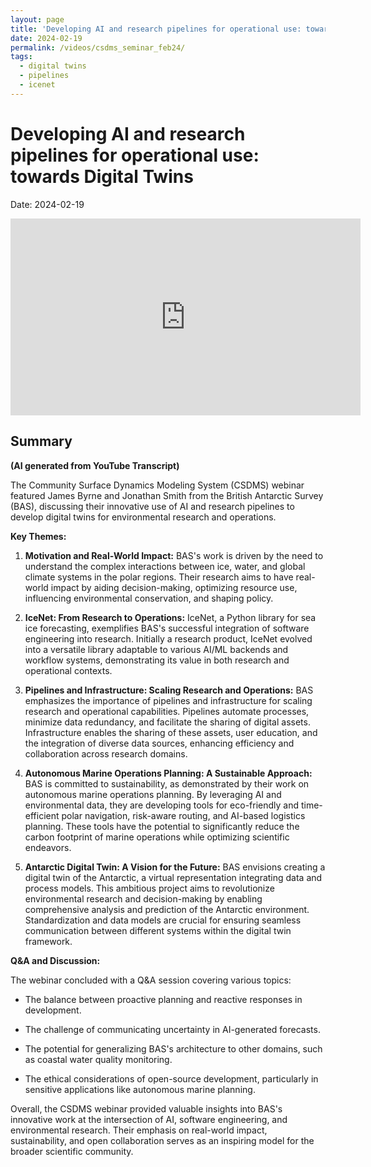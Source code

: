 ```yaml
---
layout: page
title: 'Developing AI and research pipelines for operational use: towards Digital Twins'
date: 2024-02-19
permalink: /videos/csdms_seminar_feb24/
tags:
  - digital twins
  - pipelines
  - icenet
---
```


# Developing AI and research pipelines for operational use: towards Digital Twins

Date: 2024-02-19

<iframe width="560" height="315" src="https://www.youtube.com/embed/mIv3BvHn9LM?si=S8FR9IqRsYKz1m4k" title="YouTube video player" frameborder="0" allow="accelerometer; autoplay; clipboard-write; encrypted-media; gyroscope; picture-in-picture; web-share" referrerpolicy="strict-origin-when-cross-origin" allowfullscreen></iframe>

## Summary 
**(AI generated from YouTube Transcript)**

The Community Surface Dynamics Modeling System (CSDMS) webinar featured James Byrne and Jonathan Smith from the British Antarctic Survey (BAS), discussing their innovative use of AI and research pipelines to develop digital twins for environmental research and operations.

**Key Themes:**

1.  **Motivation and Real-World Impact:** BAS's work is driven by the need to understand the complex interactions between ice, water, and global climate systems in the polar regions. Their research aims to have real-world impact by aiding decision-making, optimizing resource use, influencing environmental conservation, and shaping policy.
    
2.  **IceNet: From Research to Operations:** IceNet, a Python library for sea ice forecasting, exemplifies BAS's successful integration of software engineering into research. Initially a research product, IceNet evolved into a versatile library adaptable to various AI/ML backends and workflow systems, demonstrating its value in both research and operational contexts.
    
3.  **Pipelines and Infrastructure: Scaling Research and Operations:** BAS emphasizes the importance of pipelines and infrastructure for scaling research and operational capabilities. Pipelines automate processes, minimize data redundancy, and facilitate the sharing of digital assets. Infrastructure enables the sharing of these assets, user education, and the integration of diverse data sources, enhancing efficiency and collaboration across research domains.
    
4.  **Autonomous Marine Operations Planning: A Sustainable Approach:** BAS is committed to sustainability, as demonstrated by their work on autonomous marine operations planning. By leveraging AI and environmental data, they are developing tools for eco-friendly and time-efficient polar navigation, risk-aware routing, and AI-based logistics planning. These tools have the potential to significantly reduce the carbon footprint of marine operations while optimizing scientific endeavors.
    
5.  **Antarctic Digital Twin: A Vision for the Future:** BAS envisions creating a digital twin of the Antarctic, a virtual representation integrating data and process models. This ambitious project aims to revolutionize environmental research and decision-making by enabling comprehensive analysis and prediction of the Antarctic environment. Standardization and data models are crucial for ensuring seamless communication between different systems within the digital twin framework.
    
**Q&A and Discussion:**

The webinar concluded with a Q&A session covering various topics:

*   The balance between proactive planning and reactive responses in development.
    
*   The challenge of communicating uncertainty in AI-generated forecasts.
    
*   The potential for generalizing BAS's architecture to other domains, such as coastal water quality monitoring.
    
*   The ethical considerations of open-source development, particularly in sensitive applications like autonomous marine planning.

Overall, the CSDMS webinar provided valuable insights into BAS's innovative work at the intersection of AI, software engineering, and environmental research. Their emphasis on real-world impact, sustainability, and open collaboration serves as an inspiring model for the broader scientific community.